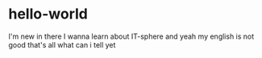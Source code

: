 # hello-world
I'm new in there
I wanna learn about IT-sphere
and yeah my english is not good
that's all what can i tell yet
